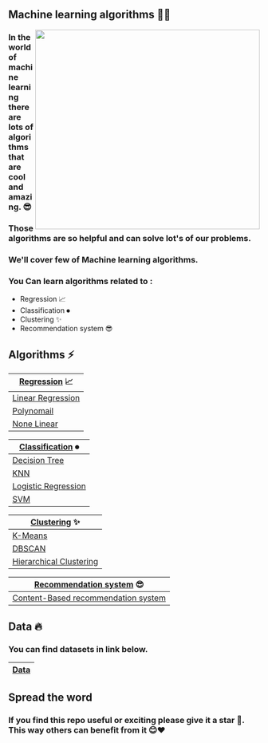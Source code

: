 ## Machine learning algorithms 🤖✨


<img src="https://github.com/0nE01/Machine-learning/assets/127254729/348200fa-2ca4-40b8-bcba-568eccd4d398" align = "right" width="450" height="400">

###  In the world of machine learning there are lots of algorithms that are cool and amazing. 😎

### Those algorithms are so helpful and can solve lot's of our problems.

### We'll cover few of Machine learning algorithms.

### You Can learn algorithms related to :

 * Regression 📈
 * Classification ⏺
 * Clustering ✨
 * Recommendation system 😎
   
Algorithms ⚡
-----
 
| [Regression](https://github.com/0nE01/Machine-learning/tree/main/Regression)  📈| 
| ------------- | 
|[Linear Regression](https://github.com/0nE01/Machine-learning/blob/main/Regression/Simple%20Linear%20Regression.ipynb)|
|[Polynomail](https://github.com/0nE01/Machine-learning/blob/main/Regression/Polynomail.ipynb)|
|[None Linear](https://github.com/0nE01/Machine-learning/blob/main/Regression/None%20Linear.ipynb)|

| [Classification](https://github.com/0nE01/Machine-learning/tree/main/Classification)  ⏺|
| ------------- | 
 | [Decision Tree](https://github.com/0nE01/Machine-learning/blob/main/Classification/Decision%20Tree.ipynb)|
 | [KNN](https://github.com/0nE01/Machine-learning/blob/main/Classification/KNN.ipynb)|
 | [Logistic Regression](https://github.com/0nE01/Machine-learning/blob/main/Classification/Logistic%20Regression.ipynb)|
 | [SVM](https://github.com/0nE01/Machine-learning/blob/main/Classification/SVM.ipynb)|
 
 |[Clustering](https://github.com/0nE01/Machine-learning/tree/main/Clustering)  ✨|
 | ------------- | 
  | [K-Means](https://github.com/0nE01/Machine-learning/blob/main/Clustering/K-Means.ipynb)|
  | [DBSCAN](https://github.com/0nE01/Machine-learning/blob/main/Clustering/DBSCAN.ipynb)|
  | [Hierarchical Clustering](https://github.com/0nE01/Machine-learning/blob/main/Clustering/Hierarchical%20Clustering.ipynb)|
  
 |[Recommendation system](https://github.com/0nE01/Machine-learning/tree/main/Recommendation%20system)  😎|
  | ------------- | 
  | [Content-Based recommendation system](https://github.com/0nE01/Machine-learning/blob/main/Recommendation%20system/Content-Based%20recommendation%20system.ipynb) |

Data 🔥
 -----
 ### You can find datasets in link below.
| [Data](https://github.com/0nE01/Machine-learning/tree/main/Data)|
| ------------- | 


## Spread the word

### If you find this repo useful or exciting please give it a star 🎇. This way others can benefit from it 😊❤
